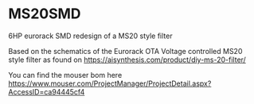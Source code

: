 # MS20SMD
6HP eurorack SMD redesign of a MS20 style filter

Based on the schematics of the Eurorack OTA Voltage controlled MS20 style filter as found on https://aisynthesis.com/product/diy-ms-20-filter/

You can find the mouser bom here
https://www.mouser.com/ProjectManager/ProjectDetail.aspx?AccessID=ca94445cf4

